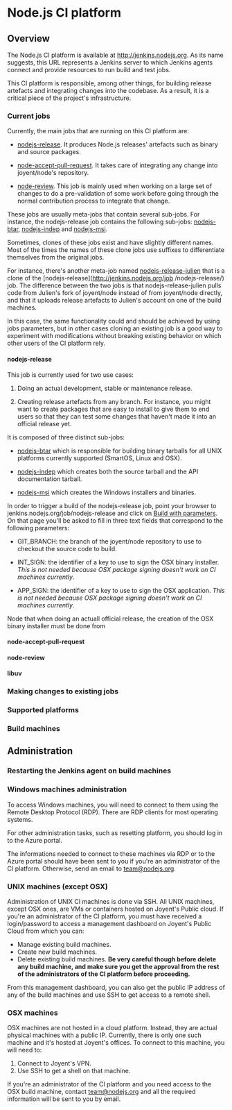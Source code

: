 # Node.js CI platform

## Overview

The Node.js CI platform is available at http://jenkins.nodejs.org. As its name
suggests, this URL represents a Jenkins server to which Jenkins agents connect
and provide resources to run build and test jobs.

This CI platform is responsible, among other things, for building release
artefacts and integrating changes into the codebase. As a result, it is a
critical piece of the project's infrastructure.

### Current jobs

Currently, the main jobs that are running on this CI platform are:

* [nodejs-release](http://jenkins.nodejs.org/job/nodejs-release/). It produces
Node.js releases' artefacts such as binary and source packages.

* [node-accept-pull-request](http://jenkins.nodejs.org/job/node-accept-pull-request/).
It takes care of integrating any change into joyent/node's repository.

* [node-review](http://jenkins.nodejs.org/job/node-review/). This job is mainly
used when working on a large set of changes to do a pre-validation of some
work before going through the normal contribution process to integrate that
change.

These jobs are usually meta-jobs that contain several sub-jobs. For instance,
the nodejs-release job contains the following sub-jobs: [nodejs-btar](http://jenkins.nodejs.org/job/nodejs-btar/),  [nodejs-indep](http://jenkins.nodejs.org/job/nodejs-indep/) and [nodejs-msi](http://jenkins.nodejs.org/job/nodejs-msi/).

Sometimes, clones of these jobs exist and have slightly different names. Most
of the times the names of these clone jobs use suffixes to differentiate
themselves from the original jobs.

For instance, there's another meta-job named [nodejs-release-julien](http://jenkins.nodejs.org/job/nodejs-release-julien/) that is a clone of the [nodejs-release](http://jenkins.nodejs.org/job /nodejs-release/) job. The
difference between the two jobs is that nodejs-release-julien pulls code from
Julien's fork of joyent/node instead of from joyent/node directly, and that it
uploads release artefacts to Julien's account on one of the build machines.

In this case, the same functionality could and should be achieved by using
jobs parameters, but in other cases cloning an existing job is a good way to
experiment with modifications without breaking existing behavior on which
other users of the CI platform rely.

#### nodejs-release

This job is currently used for two use cases:

1. Doing an actual development, stable or maintenance release.

2. Creating release artefacts from any branch. For instance, you might want to
create packages that are easy to install to give them to end users so that
they can test some changes that haven't made it into an official release yet.

It is composed of three distinct sub-jobs:

* [nodejs-btar](http://jenkins.nodejs.org/job/nodejs-btar/) which is responsible
for building binary tarballs for all UNIX platforms currently supported
(SmartOS, Linux and OSX).

* [nodejs-indep](http://jenkins.nodejs.org/job/nodejs-indep/) which creates both
the source tarball and the API documentation tarball.

* [nodejs-msi](http://jenkins.nodejs.org/job/nodejs-msi/) which creates the
Windows installers and binaries.

In order to trigger a build of the nodejs-release job, point your browser to
jenkins.nodejs.org/job/nodejs-release and click on [Build with
parameters](http://jenkins.nodejs.org/job/nodejs-release/build?delay=0sec). On
that page you'll be asked to fill in three text fields that correspond to the
following parameters:

* GIT_BRANCH: the branch of the joyent/node repository to use to checkout the
source code to build.

* INT_SIGN: the identifier of a key to use to sign the OSX binary installer.
_This is not needed because OSX package signing doesn't work on CI machines
currently_.

* APP_SIGN: the identifier of a key to use to sign the OSX application. _This is
not needed because OSX package signing doesn't work on CI machines currently_.

Node that when doing an actuall official release, the creation of the OSX
binary installer must be done from

#### node-accept-pull-request

#### node-review

#### libuv

### Making changes to existing jobs

### Supported platforms

### Build machines

## Administration

### Restarting the Jenkins agent on build machines


### Windows machines administration

To access Windows machines, you will need to connect to them using the Remote
Desktop Protocol (RDP). There are RDP clients for most operating systems.

For other administration tasks, such as resetting platform, you should log in to
the Azure portal.

The informations needed to connect to these machines via RDP or to the Azure
portal should have been sent to you if you're an administrator of the CI
platform. Otherwise, send an email to team@nodejs.org.

### UNIX machines (except OSX)

Administration of UNIX CI machines is done via SSH. All UNIX machines, except OSX ones,
are VMs or containers hosted on Joyent's Public cloud. If you're an
administrator of the CI platform, you must have received a login/password to
access a management dashboard on Joyent's Public Cloud from which you can:

* Manage existing build machines.
* Create new build machines.
* Delete existing build machines. __Be very careful though before delete any
build machine, and make sure you get the approval from the rest of the
administrators of the CI platform before proceeding.__

From this management dashboard, you can also get the public IP address of any
of the build machines and use SSH to get access to a remote shell.

### OSX machines

OSX machines are not hosted in a cloud platform. Instead, they are actual
physical machines with a public IP. Currently, there is only one such machine
and it's hosted at Joyent's offices. To connect to this machine, you will need
to:

1. Connect to Joyent's VPN.
2. Use SSH to get a shell on that machine.

If you're an administrator of the CI platform and you need access to the OSX
build machine, contact team@nodejs.org and all the required information will
be sent to you by email.
